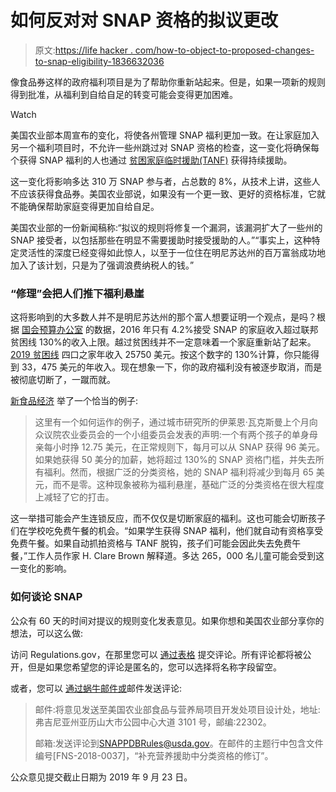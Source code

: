 # 如何反对对 SNAP 资格的拟议更改

> 原文:[https://life hacker . com/how-to-object-to-proposed-changes-to-snap-eligibility-1836632036](https://lifehacker.com/how-to-object-to-proposed-changes-to-snap-eligibility-1836632036)

像食品券这样的政府福利项目是为了帮助你重新站起来。但是，如果一项新的规则得到批准，从福利到自给自足的转变可能会变得更加困难。

Watch

美国农业部本周宣布的变化，将使各州管理 SNAP 福利更加一致。在让家庭加入另一个福利项目时，不允许一些州跳过对 SNAP 资格的检查，这一变化将确保每个获得 SNAP 福利的人也通过 [贫困家庭临时援助(TANF)](https://lifehacker.com/how-to-find-and-apply-for-government-benefits-1453979191) 获得持续援助。

这一变化将影响多达 310 万 SNAP 参与者，占总数的 8%，从技术上讲，这些人不应该获得食品券。美国农业部说，如果没有一个更一致、更好的资格标准，它就不能确保帮助家庭变得更加自给自足。

美国农业部的一份新闻稿称:“拟议的规则将修复一个漏洞，该漏洞扩大了一些州的 SNAP 接受者，以包括那些在明显不需要援助时接受援助的人。”“事实上，这种特定灵活性的深度已经变得如此惊人，以至于一位住在明尼苏达州的百万富翁成功地加入了该计划，只是为了强调浪费纳税人的钱。”

### “修理”会把人们推下福利悬崖

这将影响到的大多数人并不是明尼苏达州的那个富人想要证明一个观点，是吗？根据 [国会预算办公室](https://fas.org/sgp/crs/misc/R42054.pdf) 的数据，2016 年只有 4.2%接受 SNAP 的家庭收入超过联邦贫困线 130%的收入上限。越过贫困线并不一定意味着一个家庭重新站了起来。 [2019 贫困线](https://aspe.hhs.gov/2019-poverty-guidelines) 四口之家年收入 25750 美元。按这个数字的 130%计算，你只能得到 33，475 美元的年收入。现在想象一下，你的政府福利没有被逐步取消，而是被彻底切断了，一蹴而就。

[新食品经济](https://newfoodeconomy.org/trump-administration-food-stamps-snap-usda-perdue/) 举了一个恰当的例子:

> 这里有一个如何运作的例子，通过城市研究所的伊莱恩·瓦克斯曼上个月向众议院农业委员会的一个小组委员会发表的声明:一个有两个孩子的单身母亲每小时挣 12.75 美元，在正常规则下，每月可以从 SNAP 获得 96 美元。如果她获得 50 美分的加薪，她将超过 130%的 SNAP 资格门槛，并失去所有福利。然而，根据广泛的分类资格，她的 SNAP 福利将减少到每月 65 美元，而不是零。这种现象被称为福利悬崖，基础广泛的分类资格在很大程度上减轻了它的打击。

这一举措可能会产生连锁反应，而不仅仅是切断家庭的福利。这也可能会切断孩子们在学校吃免费午餐的机会。“如果学生获得 SNAP 福利，他们就自动有资格享受免费午餐。如果自动抓拍资格与 TANF 脱钩，孩子们可能会因此失去免费午餐，”工作人员作家 H. Clare Brown 解释道。多达 265，000 名儿童可能会受到这一变化的影响。

### 如何谈论 SNAP

公众有 60 天的时间对提议的规则变化发表意见。如果你想和美国农业部分享你的想法，可以这么做:

访问 Regulations.gov，在那里您可以 [通过表格](https://www.regulations.gov/document?D=FNS-2018-0037-0001) 提交评论。所有评论都将被公开，但是如果您希望您的评论是匿名的，您可以选择将名称字段留空。

或者，您可以 [通过蜗牛邮件或](https://www.federalregister.gov/documents/2019/07/24/2019-15670/revision-of-categorical-eligibility-in-the-supplemental-nutrition-assistance-program-snap#addresses)邮件发送评论:

> 邮件:将意见发送至美国农业部食品与营养局项目开发处项目设计处，地址:弗吉尼亚州亚历山大市公园中心大道 3101 号，邮编:22302。
> 
> 邮箱:发送评论到[SNAPPDBRules@usda.gov](mailto:SNAPPDBRules@usda.gov)。在邮件的主题行中包含文件编号[FNS-2018-0037]，“补充营养援助中分类资格的修订”。

公众意见提交截止日期为 2019 年 9 月 23 日。